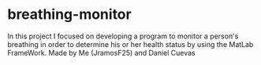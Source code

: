 # breathing-monitor
 In this project I focused on developing a program to monitor a person's breathing in order to determine his or her health status by using the MatLab FrameWork. Made by Me (JramosF25) and Daniel Cuevas

